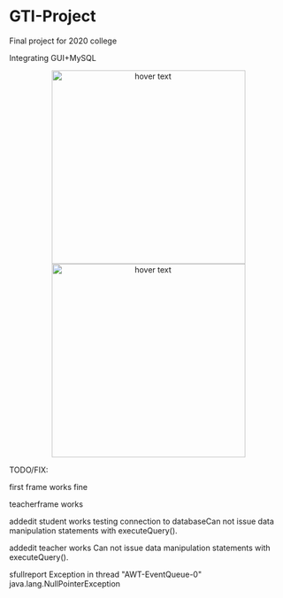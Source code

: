 # GTI-Project

Final project for 2020 college

Integrating GUI+MySQL

<p align="center">
  <img src="https://i.imgur.com/LanhXXW.png" width="350" title= "hover text">
  <img src="https://i.imgur.com/1Gr27aD.png" width="350" title="hover text">
  
</p>


TODO/FIX:

first frame works fine

teacherframe works

addedit student works testing connection to databaseCan not issue data manipulation statements with executeQuery().

addedit teacher works Can not issue data manipulation statements with executeQuery().

sfullreport Exception in thread "AWT-EventQueue-0" java.lang.NullPointerException


